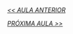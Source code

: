*[<< AULA ANTERIOR](https://github.com/pvreboucas/docker/edit/aula-4/aulas/1-criando-um-dockerfile.md)*



*[PRÓXIMA AULA >>]()*
